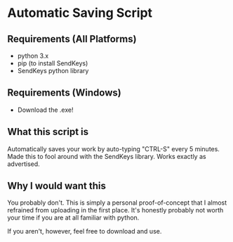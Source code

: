 # Automatic Saving Script

## Requirements (All Platforms)

* python 3.x
* pip (to install SendKeys)
* SendKeys python library

## Requirements (Windows)
* Download the .exe!

## What this script is

Automatically saves your work by auto-typing "CTRL-S" every 5 minutes.
Made this to fool around with the SendKeys library. Works exactly as advertised.

## Why I would want this

You probably don't. This is simply a personal proof-of-concept that I
almost refrained from uploading in the first place. It's honestly
probably not worth your time if you are at all familiar with python.

If you aren't, however, feel free to download and use.
